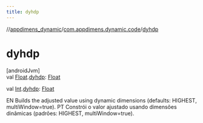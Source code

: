 ```yaml
---
title: dyhdp
---
```

//[appdimens_dynamic](../../index.html)/[com.appdimens.dynamic.code](index.html)/[dyhdp](dyhdp.html)



# dyhdp



[androidJvm]\
val [Float](https://kotlinlang.org/api/core/kotlin-stdlib/kotlin/-float/index.html).[dyhdp](dyhdp.html): [Float](https://kotlinlang.org/api/core/kotlin-stdlib/kotlin/-float/index.html)

val [Int](https://kotlinlang.org/api/core/kotlin-stdlib/kotlin/-int/index.html).[dyhdp](dyhdp.html): [Float](https://kotlinlang.org/api/core/kotlin-stdlib/kotlin/-float/index.html)



EN Builds the adjusted value using dynamic dimensions (defaults: HIGHEST, multiWindow=true). PT Constrói o valor ajustado usando dimensões dinâmicas (padrões: HIGHEST, multiWindow=true).



